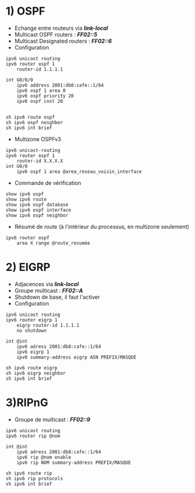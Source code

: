 
# 1) OSPF
* Echange entre routeurs via ***link-local*** 
* Multicast OSPF routers : ***FF02::5***
* Multicast Designated routers : ***FF02::6***
* Configuration
```cisco
ipv6 unicast routing
ipv6 router ospf 1
	router-id 1.1.1.1
	
int G0/0/0
	ipv6 address 2001:db8:cafe::1/64
	ipv6 ospf 1 area 0
	ipv6 ospf priority 20
	ipv6 ospf cost 20

	
sh ipv6 route ospf
sh ipv6 ospf neighbor
sh ipv6 int brief
```
* Multizone OSPFv3
```
ipv6 unicast-routing
ipv6 router ospf 1
	router-id X.X.X.X
int G0/0
	ipv6 ospf 1 area @area_reseau_voisin_interface
```
* Commande de vérification
```
show ipv6 ospf
show ipv6 route
show ipv6 ospf database
show ipv6 ospf interface
show ipv6 ospf neighbor
```
* Résumé de route (à l'intérieur du processus, en multizone seulement)
```
ipv6 router ospf 
	area X range @route_resumée
```
# 2) EIGRP
* Adjacences via ***link-local*** 
* Groupe multicast : ***FF02::A***
* Shutdown de base, il faut l'activer
* Configuration
```cisco
ipv6 unicast routing
ipv6 router eigrp 1
	eigrp router-id 1.1.1.1
	no shutdown
	
int @int
	ipv6 adress 2001:db8:cafe::1/64
	ipv6 eigrp 1
	ipv6 summary-address eigrp ASN PREFIX/MASQUE
	
sh ipv6 route eigrp
sh ipv6 eigrp neighbor
sh ipv6 int brief

```
# 3)RIPnG
* Groupe de multicast : ***FF02::9***
```cisco
ipv6 unicast routing
ipv6 router rip @nom

int @int
	ipv6 adress 2001:db8:cafe::1/64
	ipv6 rip @nom enable
	ipv6 rip NOM summary-address PREFIX/MASQUE
	
sh ipv6 route rip
sh ipv6 rip protocols
sh ipv6 int brief

```